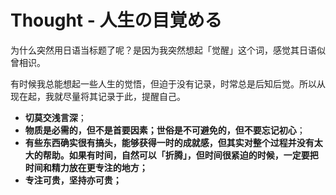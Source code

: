 # Thought - 人生の目覚める

为什么突然用日语当标题了呢？是因为我突然想起「觉醒」这个词，感觉其日语似曾相识。

有时候我总能想起一些人生的觉悟，但迫于没有记录，时常总是后知后觉。所以从现在起，我就尽量将其记录于此，提醒自己。

- **切莫交浅言深**；
- **物质是必需的，但不是首要因素；世俗是不可避免的，但不要忘记初心**；
- **有些东西确实很有搞头，能够获得一时的成就感，但其实对整个过程并没有太大的帮助。如果有时间，自然可以「折腾」，但时间很紧迫的时候，一定要把时间和精力放在更专注的地方；**
- **专注可贵，坚持亦可贵；**
